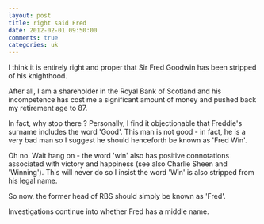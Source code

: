 ```yaml
---
layout: post
title: right said Fred
date: 2012-02-01 09:50:00
comments: true
categories: uk
---
```

I think it is entirely right and proper that Sir Fred Goodwin has been
stripped of his knighthood.

After all, I am a shareholder in the Royal Bank of Scotland and his
incompetence has cost me a significant amount of money and pushed back
my retirement age to 87.

In fact, why stop there ? Personally, I find it objectionable that
Freddie's surname includes the word 'Good'. This man is not good - in
fact, he is a very bad man so I suggest he should henceforth be known
as 'Fred Win'.

Oh no. Wait hang on - the word 'win' also has positive connotations
associated with victory and happiness (see also Charlie Sheen and
'Winning'). This will never do so I insist the word 'Win' is also
stripped from his legal name.

So now, the former head of RBS should simply be known as 'Fred'.

Investigations continue into whether Fred has a middle name.
